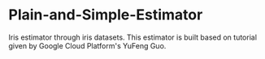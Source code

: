 # Plain-and-Simple-Estimator
Iris estimator through iris datasets. This estimator is built based on tutorial given by Google Cloud Platform's YuFeng Guo. 
